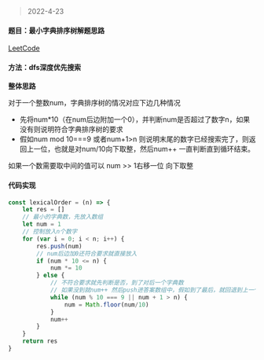 > 2022-4-23
#### 题目：最小字典排序树解题思路

[LeetCode](https://leetcode-cn.com/problems/lexicographical-numbers/)

#### 方法：dfs深度优先搜索

**整体思路**

对于一个整数num，字典排序树的情况对应下边几种情况

- 先将num*10（在num后边附加一个0），并判断num是否超过了数字n，如果没有则说明符合字典排序树的要求
- 假如num mod 10===9 或者num+1>n 则说明末尾的数字已经搜索完了，则返回上一位，也就是对num/10向下取整，然后num++ 一直判断直到循环结束。

如果一个数需要取中间的值可以 num >> 1右移一位 向下取整
#### 代码实现
```javascript
const lexicalOrder = (n) => {
    let res = []
    // 最小的字典数，先放入数组
    let num = 1
    // 控制放入n个数字
    for (var i = 0; i < n; i++) {
        res.push(num)
        // num后边加0还符合要求就直接放入
        if (num * 10 <= n) {
            num *= 10
        } else {
            // 不符合要求就先判断是否，到了对后一个字典数
            // 如果没到就num++ 然后push进答案数组中，假如到了最后，就回退到上一个数字. 比如n=120 此时num=109 则需要让num变成11、或者n=123此时num=123 则需要让num=13
            while (num % 10 === 9 || num + 1 > n) {
                num = Math.floor(num/10)    
            }
            num++
        }
    }
    return res
}
```
